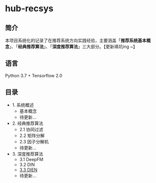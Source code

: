 # hub-recsys

## 简介
本项目系统化的记录了在推荐系统方向实践经验，主要涵盖「**推荐系统基本概念**」、「**经典推荐算法**」、「**深度推荐算法**」三大部分。【更新填坑ing ~】

## 语言
Python 3.7 + Tensorflow 2.0


## 目录
* 1\. 系统概述
   * 基本概念
   * 待更新...
* 2\. 经典推荐算法
   * 2.1 协同过滤
   * 2.2 矩阵分解
   * 2.3 因子分解机
   * 待更新...
* 3\. 深度推荐算法
   * 3.1 DeepFM
   * 3.2 DIN
   * [3.3 DIEN](Deep/DIEN)
   * 待更新...
